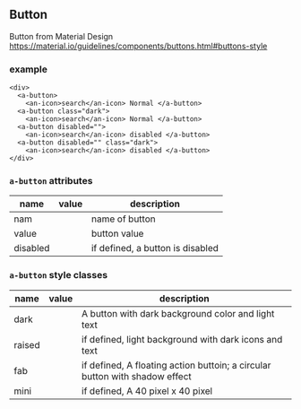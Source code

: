 <a name="Button"></a>

## Button
Button from Material Design
https://material.io/guidelines/components/buttons.html#buttons-style


### example
```
<div>
  <a-button>
    <an-icon>search</an-icon> Normal </a-button>
  <a-button class="dark">
    <an-icon>search</an-icon> Normal </a-button>
  <a-button disabled="">
    <an-icon>search</an-icon> disabled </a-button>
  <a-button disabled="" class="dark">
    <an-icon>search</an-icon> disabled </a-button>
</div>
```

### `a-button` attributes 
 |name|value|description|
 |---|---|---|
 |nam| | name of button
 |value| | button value
 |disabled| | if defined, a button is disabled

### `a-button` style classes
 |name|value|description|
 |---|---|---|
 |dark| | A button with dark background color and light text
 |raised| | if defined, light background with dark icons and text 
 |fab| | if defined, A floating action buttoin; a circular button with shadow effect
 |mini| | if defined, A 40 pixel x 40 pixel


